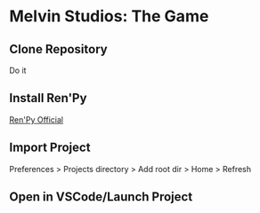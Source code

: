 # Melvin Studios: The Game

## Clone Repository
Do it

## Install Ren'Py
[Ren'Py Official](https://www.renpy.org/latest.html)

## Import Project
Preferences > Projects directory > Add root dir > Home > Refresh

## Open in VSCode/Launch Project
